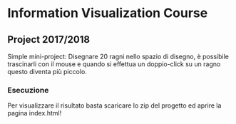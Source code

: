 # Information Visualization Course
## Project 2017/2018
Simple mini-project: Disegnare 20 ragni nello spazio di disegno, è possibile trascinarli con il mouse e quando si effettua un doppio-click su un ragno questo diventa più piccolo.
### Esecuzione
Per visualizzare il risultato basta scaricare lo zip del progetto ed aprire la pagina index.html!

